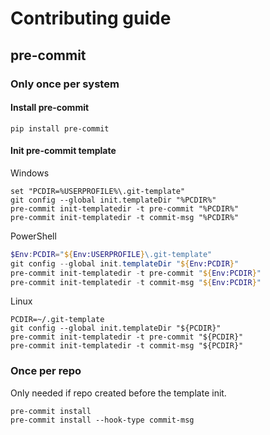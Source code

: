 # Contributing guide

## pre-commit

### Only once per system

#### Install pre-commit

```shell
pip install pre-commit
```

#### Init pre-commit template

Windows

```console
set "PCDIR=%USERPROFILE%\.git-template"
git config --global init.templateDir "%PCDIR%"
pre-commit init-templatedir -t pre-commit "%PCDIR%"
pre-commit init-templatedir -t commit-msg "%PCDIR%"
```

PowerShell

```powershell
$Env:PCDIR="${Env:USERPROFILE}\.git-template"
git config --global init.templateDir "${Env:PCDIR}"
pre-commit init-templatedir -t pre-commit "${Env:PCDIR}"
pre-commit init-templatedir -t commit-msg "${Env:PCDIR}"
```

Linux

```shell
PCDIR=~/.git-template
git config --global init.templateDir "${PCDIR}"
pre-commit init-templatedir -t pre-commit "${PCDIR}"
pre-commit init-templatedir -t commit-msg "${PCDIR}"
```

### Once per repo

Only needed if repo created before the template init.

```shell
pre-commit install
pre-commit install --hook-type commit-msg
```
